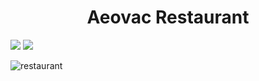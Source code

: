 <h1 align="center">Aeovac Restaurant</h1>

[<img src = "https://img.shields.io/badge/HTML5-E34F26?style=for-the-badge&logo=html5&logoColor=white"/>](https://html5.org/) [<img src = "https://img.shields.io/badge/CSS3-1572B6?style=for-the-badge&logo=css3&logoColor=white" />](https://www.w3.org/Style/CSS/Overview.en.html)


![restaurant](https://user-images.githubusercontent.com/109097651/178766809-f754b403-e156-42ca-aaa9-13df965b9702.png)
